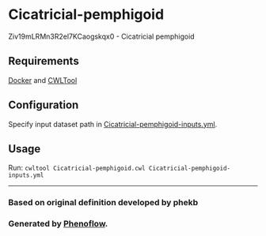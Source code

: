 # Cicatricial-pemphigoid

Ziv19mLRMn3R2el7KCaogskqx0 - Cicatricial pemphigoid

## Requirements

[Docker](https://docs.docker.com/install/) and [CWLTool](https://github.com/common-workflow-language/cwltool#install)

## Configuration

Specify input dataset path in [Cicatricial-pemphigoid-inputs.yml](Cicatricial-pemphigoid-inputs.yml).

## Usage

Run: `cwltool Cicatricial-pemphigoid.cwl Cicatricial-pemphigoid-inputs.yml`

***

### Based on original definition developed by phekb
### Generated by [Phenoflow](https://kclhi.org/phenoflow).

